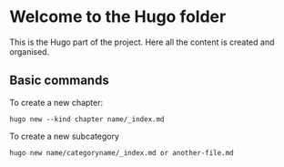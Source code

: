 # Welcome to the Hugo folder

This is the Hugo part of the project. Here all the content is created and organised.

## Basic commands

To create a new chapter:
```
hugo new --kind chapter name/_index.md
```

To create a new subcategory
```
hugo new name/categoryname/_index.md or another-file.md
```